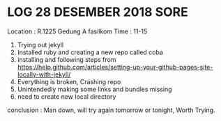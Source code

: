 # LOG 28 DESEMBER 2018 SORE

Location : R.1225 Gedung A fasilkom
Time : 11-15

1. Trying out jekyll
2. Installed ruby and creating a new repo called coba
3. installing and following steps from https://help.github.com/articles/setting-up-your-github-pages-site-locally-with-jekyll/
4. Everything is broken, Crashing repo
5. Unintendedly making some links and bundles missing
6. need to create new local directory

conclusion : Man down, will try again tomorrow or tonight, Worth Trying.
